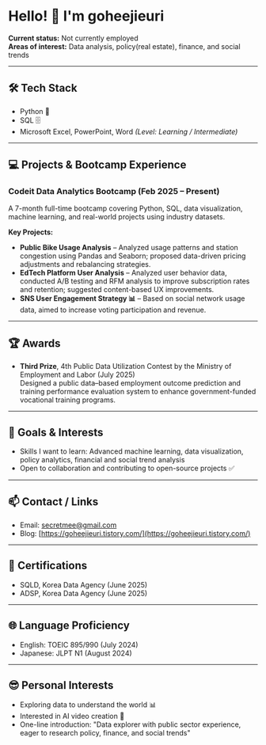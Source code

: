 # Hello! 👋 I'm goheejieuri

**Current status:** Not currently employed  
**Areas of interest:** Data analysis, policy(real estate), finance, and social trends  

---

## 🛠 Tech Stack
- Python 🐍
- SQL 🗄️
- Microsoft Excel, PowerPoint, Word
*(Level: Learning / Intermediate)*

---

## 💻 Projects & Bootcamp Experience
### Codeit Data Analytics Bootcamp (Feb 2025 – Present)
A 7-month full-time bootcamp covering Python, SQL, data visualization, machine learning, and real-world projects using industry datasets.  

**Key Projects:**  
- **Public Bike Usage Analysis** – Analyzed usage patterns and station congestion using Pandas and Seaborn; proposed data-driven pricing adjustments and rebalancing strategies.  
- **EdTech Platform User Analysis** – Analyzed user behavior data, conducted A/B testing and RFM analysis to improve subscription rates and retention; suggested content-based UX improvements.  
- **SNS User Engagement Strategy 📊** – Based on social network usage data, aimed to increase voting participation and revenue.  

---

## 🏆 Awards
- **Third Prize**, 4th Public Data Utilization Contest by the Ministry of Employment and Labor (July 2025)  
  Designed a public data–based employment outcome prediction and training performance evaluation system to enhance government-funded vocational training programs.

---

## 🎯 Goals & Interests
- Skills I want to learn: Advanced machine learning, data visualization, policy analytics, financial and social trend analysis  
- Open to collaboration and contributing to open-source projects ✅  

---

## 📫 Contact / Links
- Email: [secretmee@gmail.com](mailto:secretmee@gmail.com)  
- Blog: [https://goheejieuri.tistory.com/](https://goheejieuri.tistory.com/)  

---

## 🏅 Certifications
- SQLD, Korea Data Agency (June 2025)  
- ADSP, Korea Data Agency (June 2025)  

---

## 🌐 Language Proficiency
- English: TOEIC 895/990 (July 2024)  
- Japanese: JLPT N1 (August 2024)  

---

## 😎 Personal Interests
- Exploring data to understand the world 📊  
- Interested in AI video creation 🎥  
- One-line introduction: "Data explorer with public sector experience, eager to research policy, finance, and social trends"

